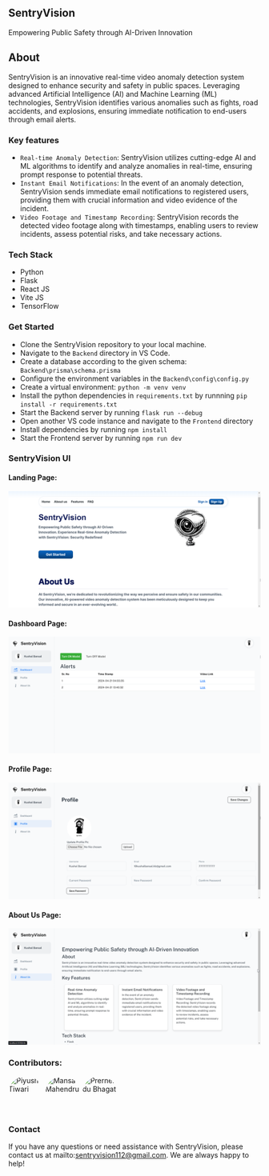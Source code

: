 ## SentryVision
Empowering Public Safety through AI-Driven Innovation

## About
SentryVision is an innovative real-time video anomaly detection system designed to enhance security and safety in public spaces. Leveraging advanced Artificial Intelligence (AI) and Machine Learning (ML) technologies, SentryVision identifies various anomalies such as fights, road accidents, and explosions, ensuring immediate notification to end-users through email alerts.

### Key features
- ```Real-time Anomaly Detection```: SentryVision utilizes cutting-edge AI and ML algorithms to identify and analyze anomalies in real-time, ensuring prompt response to potential threats.
- ```Instant Email Notifications```: In the event of an anomaly detection, SentryVision sends immediate email notifications to registered users, providing them with crucial information and video evidence of the incident.
- ```Video Footage and Timestamp Recording```: SentryVision records the detected video footage along with timestamps, enabling users to review incidents, assess potential risks, and take necessary actions.

### Tech Stack
- Python
- Flask
- React JS
- Vite JS
- TensorFlow

### Get Started
- Clone the SentryVision repository to your local machine.
- Navigate to the ```Backend``` directory in VS Code.
- Create a database according to the given schema: ```Backend\prisma\schema.prisma``` 
- Configure the environment variables in the ```Backend\config\config.py```
- Create a virtual environment: ```python -m venv venv```
- Install the python dependencies in ```requirements.txt``` by runnning ```pip install -r requirements.txt```
- Start the Backend server by running ```flask run --debug```
- Open another VS code instance and navigate to the  ```Frontend``` directory
- Install dependencies by running ```npm install```
- Start the Frontend server by running ```npm run dev```

### SentryVision UI


#### Landing Page:
![preview](Frontend/public/assets/landing.png)

#### Dashboard Page:
![preview](Frontend/public/assets/dashboard.png)

#### Profile Page:
![preview](Frontend/public/assets/profile.png)

#### About Us Page:
![preview](Frontend/public/assets/about.png)

### Contributors:

<a href="https://github.com/Piyush-Raj-Tiwari" title="Piyush-Raj-Tiwari" style="text-decoration: none;">
    <div style="display: inline-block; border-radius: 50%; overflow: hidden; width: 70px; height: 70px;">
        <img src="https://github.com/Piyush-Raj-Tiwari.png" width="100%" alt="Piyush Tiwari">
    </div>
</a>
<a href="https://github.com/Hannah2k23" title="Hannah2k23" style="text-decoration: none;">
    <div style="display: inline-block; border-radius: 50%; overflow: hidden; width: 70px; height: 70px;">
        <img src="https://github.com/Hannah2k23.png" width="100%" alt="Mansa Mahendru">
    </div>
</a>
<a href="https://github.com/bhagat-2306" title="bhagat-2306" style="text-decoration: none;">
    <div style="display: inline-block; border-radius: 50%; overflow: hidden; width: 70px; height: 70px;">
        <img src="https://github.com/bhagat-2306.png" width="100%" alt="Prernendu Bhagat">
    </div>
</a>

### Contact
If you have any questions or need assistance with SentryVision, please contact us at mailto:sentryvision112@gmail.com. We are always happy to help!
